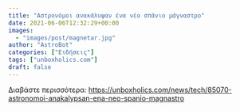 ```yaml
---
title: "Αστρονόμοι ανακάλυψαν ένα νέο σπάνιο μάγναστρο"
date: 2021-06-06T12:32:29+00:00
images:
  - "images/post/magnetar.jpg"
author: "AstroBot"
categories: ["Ειδήσεις"]
tags: ["unboxholics.com"]
draft: false
---
```




Διαβάστε περισσότερα: https://unboxholics.com/news/tech/85070-astronomoi-anakalypsan-ena-neo-spanio-magnastro
